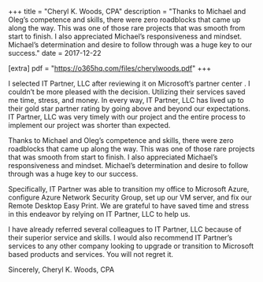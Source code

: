 +++
title = "Cheryl K. Woods, CPA"
description = "Thanks to Michael and Oleg’s competence and skills, there were zero roadblocks that came up along the way. This was one of those rare projects that was smooth from start to finish. I also appreciated Michael’s responsiveness and mindset. Michael’s determination and desire to follow through was a huge key to our success."
date = 2017-12-22

[extra]
pdf = "https://o365hq.com/files/cherylwoods.pdf"
+++

I selected IT Partner, LLC after reviewing it on Microsoft’s partner center . I couldn’t be more pleased with the decision. Utilizing their services saved me time, stress, and money. In every way, IT Partner, LLC has lived up to their gold star partner rating by going above and beyond our expectations. IT Partner, LLC was very timely with our project and the entire process to implement our project was shorter than expected. 

Thanks to Michael and Oleg’s competence and skills, there were zero roadblocks that came up along the way. This was one of those rare projects that was smooth from start to finish. I also appreciated Michael’s responsiveness and mindset. Michael’s determination and desire to follow through was a huge key to our success.

Specifically, IT Partner was able to transition my office to Microsoft Azure, configure Azure Network Security Group, set up our VM server, and fix our Remote Desktop Easy Print. We are grateful to have saved time and stress in this endeavor by relying on IT Partner, LLC to help us. 

I have already referred several colleagues to IT Partner, LLC because of their superior service and skills. I would also recommend IT Partner’s services to any other company looking to upgrade or transition to Microsoft based products and services. You will not regret it.

Sincerely, Cheryl K. Woods, CPA